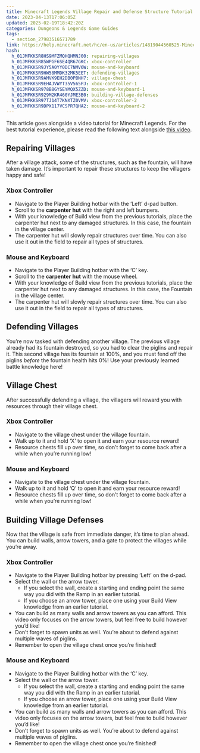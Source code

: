 ```yaml
---
title: Minecraft Legends Village Repair and Defense Structure Tutorial
date: 2023-04-13T17:06:05Z
updated: 2025-02-19T18:42:20Z
categories: Dungeons & Legends Game Guides
tags:
  - section_27983516571789
link: https://help.minecraft.net/hc/en-us/articles/14819044560525-Minecraft-Legends-Village-Repair-and-Defense-Structure-Tutorial
hash:
  h_01JMFKKSR8HS9MFZMQHQHMNJ00: repairing-villages
  h_01JMFKKSR85WPGF6SE4QR67GKC: xbox-controller
  h_01JMFKKSR9JY5A0YY0DC7NMV6W: mouse-and-keyboard
  h_01JMFKKSR9HW58MMDK32MK5EET: defending-villages
  h_01JMFKKSR9AMVK9EH2DB0PBNH7: village-chest
  h_01JMFKKSR9EHAJVWYT35V565PJ: xbox-controller-1
  h_01JMFKKSR978B8GYSEYMQX5ZZD: mouse-and-keyboard-1
  h_01JMFKKSR929M2KR460YJME3B0: building-village-defenses
  h_01JMFKKSR97TJ14T7KNXTZ0VMV: xbox-controller-2
  h_01JMFKKSR9DPX117VCSPR7QHA2: mouse-and-keyboard-2
---
```


This article goes alongside a video tutorial for Minecraft Legends. For the best tutorial experience, please read the following text alongside [this video](https://youtu.be/3AOPNVBCkFg). 

## Repairing Villages

After a village attack, some of the structures, such as the fountain, will have taken damage. It’s important to repair these structures to keep the villagers happy and safe!

### Xbox Controller 

- Navigate to the Player Building hotbar with the ‘Left’ d-pad button.
- Scroll to the **carpenter** **hut** with the right and left bumpers. 
- With your knowledge of Build view from the previous tutorials, place the carpenter hut next to any damaged structures. In this case, the fountain in the village center.
- The carpenter hut will slowly repair structures over time. You can also use it out in the field to repair all types of structures.

### Mouse and Keyboard 

- Navigate to the Player Building hotbar with the ‘C’ key.
- Scroll to the **carpenter** **hut** with the mouse wheel. 
- With your knowledge of Build view from the previous tutorials, place the carpenter hut next to any damaged structures. In this case, the Fountain in the village center.
- The carpenter hut will slowly repair structures over time. You can also use it out in the field to repair all types of structures.

## Defending Villages

You’re now tasked with defending another village. The previous village already had its fountain destroyed, so you had to clear the piglins and repair it. This second village has its fountain at 100%, and you must fend off the piglins *before* the fountain health hits 0%! Use your previously learned battle knowledge here!

## Village Chest

After successfully defending a village, the villagers will reward you with resources through their village chest.

### Xbox Controller 

- Navigate to the village chest under the village fountain.
- Walk up to it and hold ‘X’ to open it and earn your resource reward!
- Resource chests fill up over time, so don’t forget to come back after a while when you’re running low!

### Mouse and Keyboard 

- Navigate to the village chest under the village fountain.
- Walk up to it and hold ‘Q’ to open it and earn your resource reward!
- Resource chests fill up over time, so don’t forget to come back after a while when you’re running low!

## Building Village Defenses

Now that the village is safe from immediate danger, it’s time to plan ahead. You can build walls, arrow towers, and a gate to protect the villages while you’re away. 

### Xbox Controller 

- Navigate to the Player Building hotbar by pressing ‘Left’ on the d-pad. 
- Select the wall or the arrow tower.
  - If you select the wall, create a starting and ending point the same way you did with the Ramp in an earlier tutorial.
  - If you choose an arrow tower, place one using your Build View knowledge from an earlier tutorial. 
- You can build as many walls and arrow towers as you can afford. This video only focuses on the arrow towers, but feel free to build however you’d like!
- Don’t forget to spawn units as well. You’re about to defend against multiple waves of piglins.
- Remember to open the village chest once you’re finished! 

### Mouse and Keyboard

- Navigate to the Player Building hotbar with the ‘C’ key. 
- Select the wall or the arrow tower.
  - If you select the wall, create a starting and ending point the same way you did with the Ramp in an earlier tutorial.
  - If you choose an arrow tower, place one using your Build View knowledge from an earlier tutorial. 
- You can build as many walls and arrow towers as you can afford. This video only focuses on the arrow towers, but feel free to build however you’d like!
- Don’t forget to spawn units as well. You’re about to defend against multiple waves of piglins.
- Remember to open the village chest once you’re finished!
